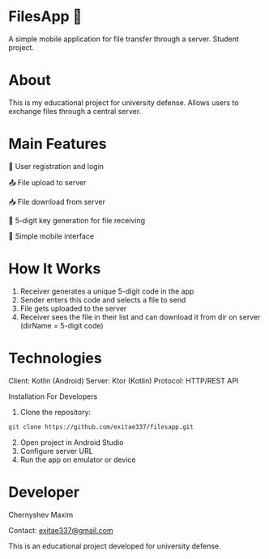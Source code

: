 # FilesApp 📱
A simple mobile application for file transfer through a server. Student project.

# About
This is my educational project for university defense. Allows users to exchange files through a central server.

# Main Features

🔐 User registration and login

📤 File upload to server

📥 File download from server

🔑 5-digit key generation for file receiving

📱 Simple mobile interface

# How It Works
1. Receiver generates a unique 5-digit code in the app
2. Sender enters this code and selects a file to send
3. File gets uploaded to the server
4. Receiver sees the file in their list and can download it from dir on server (dirName = 5-digit code)

# Technologies
Client: Kotlin (Android)
Server: Ktor (Kotlin)
Protocol: HTTP/REST API

Installation
For Developers
1. Clone the repository:
```bash
git clone https://github.com/exitae337/filesapp.git
```
2. Open project in Android Studio
3. Configure server URL
4. Run the app on emulator or device

# Developer
Chernyshev Maxim

Contact: exitae337@gmail.com

This is an educational project developed for university defense.
